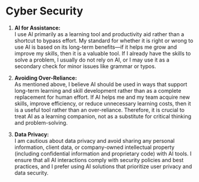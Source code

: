 # Cyber Security

1. **AI for Assistance:**  
   I use AI primarily as a learning tool and productivity aid rather than a shortcut to bypass effort. My standard for whether it is right or wrong to use AI is based on its long-term benefits—if it helps me grow and improve my skills, then it is a valuable tool. If I already have the skills to solve a problem, I usually do not rely on AI, or I may use it as a secondary check for minor issues like grammar or typos.

2. **Avoiding Over-Reliance:**  
   As mentioned above, I believe AI should be used in ways that support long-term learning and skill development rather than as a complete replacement for human effort. If AI helps me and my team acquire new skills, improve efficiency, or reduce unnecessary learning costs, then it is a useful tool rather than an over-reliance. Therefore, it is crucial to treat AI as a learning companion, not as a substitute for critical thinking and problem-solving.

3. **Data Privacy:**  
   I am cautious about data privacy and avoid sharing any personal information, client data, or company-owned intellectual property (including confidential information and proprietary code) with AI tools. I ensure that all AI interactions comply with security policies and best practices, and I prefer using AI solutions that prioritize user privacy and data security.  


